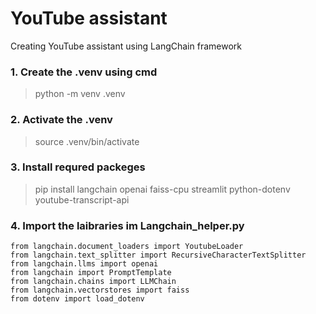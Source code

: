 # YouTube assistant
 Creating YouTube assistant using LangChain framework

### 1. Create the .venv using cmd
 > python -m venv .venv

### 2. Activate the .venv
 > source .venv/bin/activate

### 3. Install requred packeges 
 > pip install langchain openai faiss-cpu streamlit python-dotenv youtube-transcript-api

### 4. Import the laibraries im Langchain_helper.py
 ```
 from langchain.document_loaders import YoutubeLoader
 from langchain.text_splitter import RecursiveCharacterTextSplitter
 from langchain.llms import openai
 from langchain import PromptTemplate
 from langchain.chains import LLMChain
 from langchain.vectorstores import faiss
 from dotenv import load_dotenv
 ```